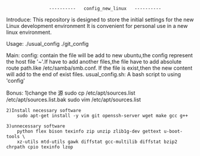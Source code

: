 					----------	 config_new_linux	----------
Introduce:
This repository is designed to store the initial settings for the new Linux development environment
It is convenient for personal use in a new linux environment.

Usage:
./usual_config
./git_config

Main:
config:
    contain the file will be add to new ubuntu,the config represent the host
file '~'.If have to add another files,the file have to add absolute route
path.like /etc/samba/smb.conf.
    If the file is exist,then the new content will add to the end of exist
files.
usual_config.sh:
    A bash script to using 'config'

Bonus:
	1)change the 源
		sudo cp /etc/apt/sources.list /etc/apt/sources.list.bak
		sudo vim /etc/apt/sources.list
	
	2)Install necessary software
		sudo apt-get install -y vim git openssh-server wget make gcc g++
		
	3)unnecessary software   
		python flex bison texinfo zip unzip zlib1g-dev gettext u-boot-tools \
		xz-utils mtd-utils gawk diffstat gcc-multilib diffstat bzip2 chrpath cpio texinfo lzop
		
